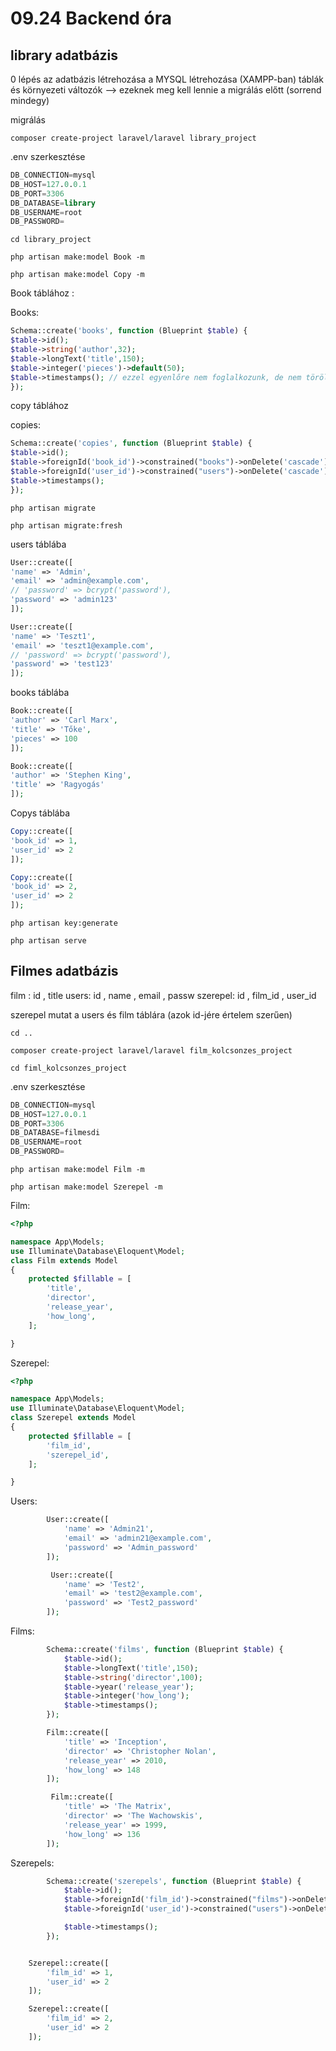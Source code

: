 # 09.24 Backend óra

## library adatbázis

0 lépés az adatbázis létrehozása a MYSQL létrehozása (XAMPP-ban)
táblák és környezeti változók --> ezeknek meg kell lennie a migrálás előtt (sorrend mindegy)

migrálás

```shell
composer create-project laravel/laravel library_project
```

.env szerkesztése

```sql
DB_CONNECTION=mysql
DB_HOST=127.0.0.1
DB_PORT=3306
DB_DATABASE=library
DB_USERNAME=root
DB_PASSWORD=
```

```shell
cd library_project
```

```shell
php artisan make:model Book -m
```

```shell
php artisan make:model Copy -m
```

Book táblához :

Books:

```php
Schema::create('books', function (Blueprint $table) {
$table->id();
$table->string('author',32);
$table->longText('title',150);
$table->integer('pieces')->default(50);
$table->timestamps(); // ezzel egyenlőre nem foglalkozunk, de nem töröljük
});
```

copy táblához

copies:

```php
Schema::create('copies', function (Blueprint $table) {
$table->id();
$table->foreignId('book_id')->constrained("books")->onDelete('cascade');
$table->foreignId('user_id')->constrained("users")->onDelete('cascade');
$table->timestamps();
});
```

```shell
php artisan migrate
```

```shell
php artisan migrate:fresh
```

users táblába

```php
User::create([
'name' => 'Admin',
'email' => 'admin@example.com',
// 'password' => bcrypt('password'),
'password' => 'admin123'
]);

User::create([
'name' => 'Teszt1',
'email' => 'teszt1@example.com',
// 'password' => bcrypt('password'),
'password' => 'test123'
]);
```

books táblába

```php
Book::create([
'author' => 'Carl Marx',
'title' => 'Tőke',
'pieces' => 100
]);

Book::create([
'author' => 'Stephen King',
'title' => 'Ragyogás'
]);
```

Copys táblába

```php
Copy::create([
'book_id' => 1,
'user_id' => 2
]);

Copy::create([
'book_id' => 2,
'user_id' => 2
]);
```

```shell
php artisan key:generate
```

```shell
php artisan serve
```

## Filmes adatbázis

film : id , title
users: id , name , email , passw
szerepel: id , film_id , user_id

szerepel mutat a users és film táblára (azok id-jére értelem szerűen)

```shell
cd ..
```

```shell
composer create-project laravel/laravel film_kolcsonzes_project
```

```shell
cd fiml_kolcsonzes_project
```

.env szerkesztése

```sql
DB_CONNECTION=mysql
DB_HOST=127.0.0.1
DB_PORT=3306
DB_DATABASE=filmesdi
DB_USERNAME=root
DB_PASSWORD=
```

```shell
php artisan make:model Film -m
```

```shell
php artisan make:model Szerepel -m
```

Film:

```php
<?php

namespace App\Models;
use Illuminate\Database\Eloquent\Model;
class Film extends Model
{
	protected $fillable = [
		'title',
		'director',
		'release_year',
		'how_long',
	];

}
```

Szerepel:

```php
<?php

namespace App\Models;
use Illuminate\Database\Eloquent\Model;
class Szerepel extends Model
{
	protected $fillable = [
		'film_id',
		'szerepel_id',
	];

}
```

Users:

```php
		User::create([
            'name' => 'Admin21',
            'email' => 'admin21@example.com',
            'password' => 'Admin_password'
        ]);

         User::create([
            'name' => 'Test2',
            'email' => 'test2@example.com',
            'password' => 'Test2_password'
        ]);
```

Films:

```php
		Schema::create('films', function (Blueprint $table) {
            $table->id();
            $table->longText('title',150);
            $table->string('director',100);
            $table->year('release_year');
            $table->integer('how_long');
            $table->timestamps();
        });

        Film::create([
            'title' => 'Inception',
            'director' => 'Christopher Nolan',
            'release_year' => 2010,
            'how_long' => 148
        ]);

         Film::create([
            'title' => 'The Matrix',
            'director' => 'The Wachowskis',
            'release_year' => 1999,
            'how_long' => 136
        ]);
```

Szerepels:

```php
        Schema::create('szerepels', function (Blueprint $table) {
            $table->id();
            $table->foreignId('film_id')->constrained("films")->onDelete('cascade');
            $table->foreignId('user_id')->constrained("users")->onDelete('cascade');

            $table->timestamps();
        });


    Szerepel::create([
        'film_id' => 1,
        'user_id' => 2
    ]);

    Szerepel::create([
        'film_id' => 2,
        'user_id' => 2
    ]);

```
